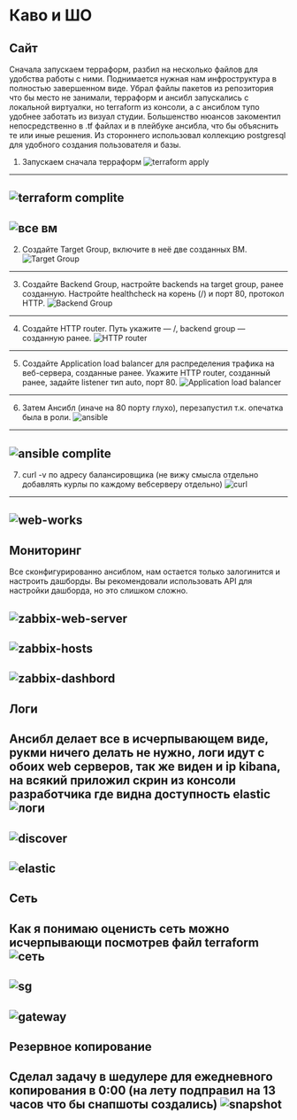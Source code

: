 # Каво и ШО
## Сайт

Сначала запускаем терраформ, разбил на несколько файлов для удобства работы с ними. Поднимается нужная нам инфроструктура в полностью завершенном виде. Убрал файлы пакетов из репозитория что бы место не занимали, терраформ и ансибл запускались с локальной виртуалки, но terraform из консоли, а с ансиблом тупо удобнее заботать из визуал студии. Большенство нюансов закоментил непосредственно в .tf файлах и в плейбуке ансибла, что бы объяснить те или иные решения. Из стороннего использовал коллекцию postgresql для удобного создания пользователя и базы.

1. Запускаем сначала терраформ
![terraform apply](img/terraform%20apply.png)
---
![terraform complite](img/terraform%20complite.png)
---
![все вм](/img/VM.png)
---
2. Создайте Target Group, включите в неё две созданных ВМ.
![Target Group](/img/target%20grup.png)
---
3. Создайте Backend Group, настройте backends на target group, ранее созданную. Настройте healthcheck на корень (/) и порт 80, протокол HTTP.
![Backend Group](/img/backend-group.png)
---
4. Создайте HTTP router. Путь укажите — /, backend group — созданную ранее.
![HTTP router](/img/http-router.png)
---
5. Создайте Application load balancer для распределения трафика на веб-сервера, созданные ранее. Укажите HTTP router, созданный ранее, задайте listener тип auto, порт 80.
![Application load balancer](/img/balanser.png)
---
6. Затем Ансибл (иначе на 80 порту глухо), перезапустил т.к. опечатка была в роли.
![ansible](/img/ansible.png)
---
![ansible complite](/img/ansible%20complite.png)
---
7. curl -v по адресу балансировщика (не вижу смысла отдельно добавлять курлы по каждому вебсерверу отдельно)
![curl](/img/curl%20-v.png)
---
![web-works](/img/web-works.png)
---
## Мониторинг

Все сконфигурированно ансиблом, нам остается только залогинится и настроить дашборды. Вы рекомендовали использовать API для настройки дашборда, но это слишком сложно.

![zabbix-web-server](/img/zabbix-webserver-complite.png)
---
![zabbix-hosts](/img/zabbix-hosts.png)
---
![zabbix-dashbord](/img/zabbix-dashbord.png)
---
## Логи

Ансибл делает все в исчерпывающем виде, рукми ничего делать не нужно, логи идут с обоих web серверов, так же виден и ip kibana, на всякий приложил скрин из консоли разработчика где видна доступность elastic
![логи](/img/логи.png)
---
![discover](/img/elc-discover.png)
---
![elastic](/img/elastic.png)
---
## Сеть

Как я понимаю оценисть сеть можно исчерпывающи посмотрев файл terraform
![сеть](/img/network.png)
---
![sg](/img/secure-group.png)
---
![gateway](/img/gateway.png)
---
## Резервное копирование

Сделал задачу в шедулере для ежедневного копирования в 0:00 (на лету подправил на 13 часов что бы снапшоты создались)
![snapshot](/img/snapshot.png)
---